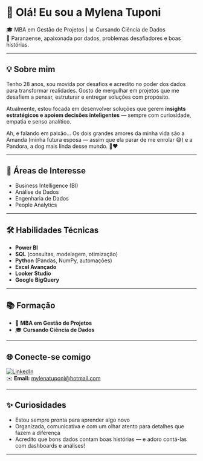 # 👋 Olá! Eu sou a Mylena Tuponi

🎓 MBA em Gestão de Projetos | 📊 Cursando Ciência de Dados  
📍 Paranaense, apaixonada por dados, problemas desafiadores e boas histórias.

---

## 💡 Sobre mim

Tenho 28 anos, sou movida por desafios e acredito no poder dos dados para transformar realidades. Gosto de mergulhar em projetos que me desafiem a pensar, estruturar e entregar soluções com propósito.

Atualmente, estou focada em desenvolver soluções que gerem **insights estratégicos e apoiem decisões inteligentes** — sempre com curiosidade, empatia e senso analítico.

Ah, e falando em paixão... Os dois grandes amores da minha vida são a Amanda (minha futura esposa — assim que ela parar de me enrolar 😅) e a Pandora, a dog mais linda desse mundo. 🐶❤️

---

## 🚀 Áreas de Interesse

- Business Intelligence (BI)  
- Análise de Dados  
- Engenharia de Dados  
- People Analytics

---

## 🛠️ Habilidades Técnicas

- **Power BI**  
- **SQL** (consultas, modelagem, otimização)  
- **Python** (Pandas, NumPy, automações)  
- **Excel Avançado**  
- **Looker Studio**  
- **Google BigQuery**

---

## 📚 Formação

- 💼 **MBA em Gestão de Projetos**  
- 🎓 **Cursando Ciência de Dados**

---

## 🌐 Conecte-se comigo

[![LinkedIn](https://img.shields.io/badge/LinkedIn-Mylena%20Tuponi-blue?style=for-the-badge&logo=linkedin)](https://www.linkedin.com/in/mylenatuponi)  
✉️ **Email:** mylenatuponi@hotmail.com

---

## ✨ Curiosidades

- Estou sempre pronta para aprender algo novo  
- Organizada, comunicativa e com um olhar atento para detalhes que fazem a diferença  
- Acredito que bons dados contam boas histórias — e adoro contá-las com dashboards e análises!

---

